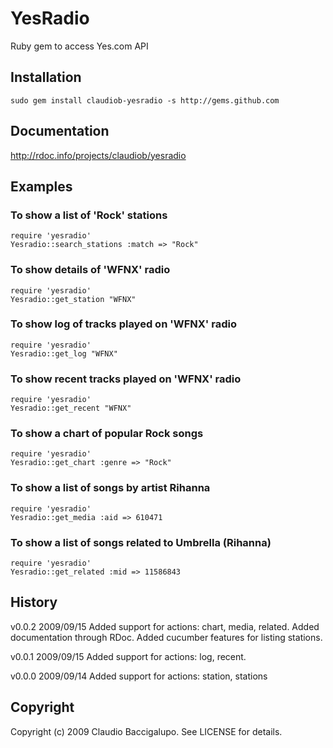 # YesRadio #

Ruby gem to access Yes.com API

## Installation ##

    sudo gem install claudiob-yesradio -s http://gems.github.com

## Documentation ##

http://rdoc.info/projects/claudiob/yesradio

## Examples ##

### To show a list of 'Rock' stations ###

    require 'yesradio'
    Yesradio::search_stations :match => "Rock"

### To show details of 'WFNX' radio ###

    require 'yesradio'
    Yesradio::get_station "WFNX"

### To show log of tracks played on 'WFNX' radio ###

    require 'yesradio'
    Yesradio::get_log "WFNX"

### To show recent tracks played on 'WFNX' radio ###

    require 'yesradio'
    Yesradio::get_recent "WFNX"

### To show a chart of popular Rock songs ###

    require 'yesradio'
    Yesradio::get_chart :genre => "Rock"

### To show a list of songs by artist Rihanna ###

    require 'yesradio'
    Yesradio::get_media :aid => 610471

### To show a list of songs related to Umbrella (Rihanna) ###

    require 'yesradio'
    Yesradio::get_related :mid => 11586843


## History ##

v0.0.2  2009/09/15
        Added support for actions: chart, media, related.
        Added documentation through RDoc.
        Added cucumber features for listing stations.

v0.0.1  2009/09/15
        Added support for actions: log, recent.

v0.0.0  2009/09/14
        Added support for actions: station, stations

## Copyright ##

Copyright (c) 2009 Claudio Baccigalupo. See LICENSE for details.
